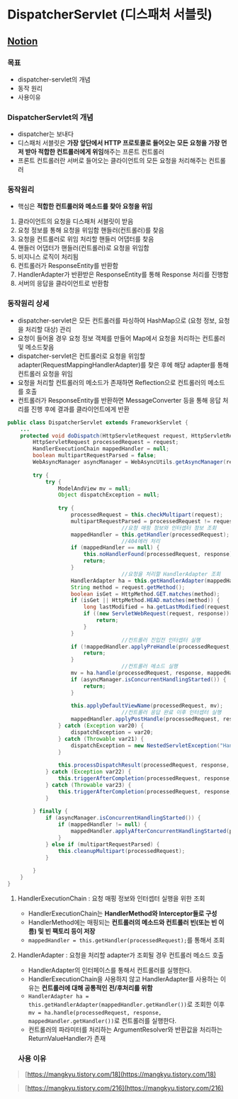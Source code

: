 # DispatcherServlet (디스패처 서블릿)


## [Notion](https://superb-ermine-a50.notion.site/DispatcherServlet-95b059327e564aabb600063a6d909d1e)


### 목표

- dispatcher-servlet의 개념
- 동작 원리
- 사용이유

### DispatcherServlet의 개념

- dispatcher는 보내다
- 디스패처 서블릿은 **가장 앞단에서 HTTP 프로토콜로 들어오는 모든 요청을 가장 먼저 받아 적합한 컨트롤러에게 위임**해주는 프론트 컨트롤러
- 프론트 컨트롤러란 서버로 들어오는 클라이언트의 모든 요청을 처리해주는 컨트롤러

### 동작원리

- 핵심은 **적합한 컨트롤러와 메소드를 찾아 요청을 위임**


1. 클라이언트의 요청을 디스패처 서블릿이 받음
2. 요청 정보를 통해 요청을 위임함 핸들러(컨트롤러)를 찾음
3. 요청을 컨트롤러로 위임 처리할 핸들러 어댑터를 찾음
4. 핸들러 어댑터가 핸들러(컨트롤러)로 요청을 위임함
5. 비지니스 로직이 처리됨
6. 컨트롤러가 ResponseEntity를 반환함
7. HandlerAdapter가 반환받은 ResponseEntity를 통해 Response 처리를 진행함
8. 서버의 응답을 클라이언트로 반환함

### 동작원리 상세

- dispatcher-servlet은 모든 컨트롤러를 파싱하여 HashMap으로 (요청 정보, 요청을 처리할 대상) 관리
- 요청이 들어올 경우 요청 정보 객체를 만들어 Map에서 요청을 처리하는 컨트롤러 및 메소드찾음
- dispatcher-servlet은 컨트롤러로 요청을 위임할 adapter(RequestMappingHandlerAdapter)를 찾은 후에 해당 adapter를 통해 컨트롤러 요청을 위임
- 요청을 처리할 컨트롤러의 메소드가 존재하면 Reflection으로 컨트롤러의 메소드를 호출
- 컨트롤러가 ResponseEntity를 반환하면 MessageConverter 등을 통해 응답 처리를 진행 후에 결과를 클라이언트에게 반환

```java
public class DispatcherServlet extends FrameworkServlet {
	...
	protected void doDispatch(HttpServletRequest request, HttpServletResponse response) throws Exception {
	    HttpServletRequest processedRequest = request;
	    HandlerExecutionChain mappedHandler = null;
	    boolean multipartRequestParsed = false;
	    WebAsyncManager asyncManager = WebAsyncUtils.getAsyncManager(request);
	
	    try {
	        try {
	            ModelAndView mv = null;
	            Object dispatchException = null;
	
	            try {
	                processedRequest = this.checkMultipart(request);
	                multipartRequestParsed = processedRequest != request;
									//요청 매핑 정보와 인터셉터 정보 조회
	                mappedHandler = this.getHandler(processedRequest);
									//404에러 처리
	                if (mappedHandler == null) {
	                    this.noHandlerFound(processedRequest, response);
	                    return;
	                }
									//요청을 처리할 HandlerAdapter 조회
	                HandlerAdapter ha = this.getHandlerAdapter(mappedHandler.getHandler());
	                String method = request.getMethod();
	                boolean isGet = HttpMethod.GET.matches(method);
	                if (isGet || HttpMethod.HEAD.matches(method)) {
	                    long lastModified = ha.getLastModified(request, mappedHandler.getHandler());
	                    if ((new ServletWebRequest(request, response)).checkNotModified(lastModified) && isGet) {
	                        return;
	                    }
	                }
									//컨트롤러 진입전 인터셉터 실행
	                if (!mappedHandler.applyPreHandle(processedRequest, response)) {
	                    return;
	                }
									//컨트롤러 메소드 실행
	                mv = ha.handle(processedRequest, response, mappedHandler.getHandler());
	                if (asyncManager.isConcurrentHandlingStarted()) {
	                    return;
	                }
				
	                this.applyDefaultViewName(processedRequest, mv);
									//컨트롤러 응답 완료 이후 인터셉터 실행
	                mappedHandler.applyPostHandle(processedRequest, response, mv);
	            } catch (Exception var20) {
	                dispatchException = var20;
	            } catch (Throwable var21) {
	                dispatchException = new NestedServletException("Handler dispatch failed", var21);
	            }
	
	            this.processDispatchResult(processedRequest, response, mappedHandler, mv, (Exception)dispatchException);
	        } catch (Exception var22) {
	            this.triggerAfterCompletion(processedRequest, response, mappedHandler, var22);
	        } catch (Throwable var23) {
	            this.triggerAfterCompletion(processedRequest, response, mappedHandler, new NestedServletException("Handler processing failed", var23));
	        }
	
	    } finally {
	        if (asyncManager.isConcurrentHandlingStarted()) {
	            if (mappedHandler != null) {
	                mappedHandler.applyAfterConcurrentHandlingStarted(processedRequest, response);
	            }
	        } else if (multipartRequestParsed) {
	            this.cleanupMultipart(processedRequest);
	        }
	
	    }
	}
}

```

1. HandlerExecutionChain : 요청 매핑 정보와 인터셉터 실행을 위한 조회
    - HandlerExecutionChain는 **HandlerMethod와 Interceptor들로 구성**
    - HandlerMethod에는 매핑되는 **컨트롤러의 메소드와 컨트롤러 빈(또는 빈 이름) 및 빈 팩토리 등이 저장**
    - `mappedHandler = this.getHandler(processedRequest);`를 통해서 조회
2. HandlerAdapter : 요청을 처리할 adapter가 조회될 경우 컨트롤러 메소드 호출
    - HandlerAdapter의 인터페이스를 통해서 컨트롤러를 실행한다.
    - HandlerExecutionChain을 사용하지 않고 HandlerAdapter를 사용하는 이유는 **컨트롤러에 대해 공통적인 전/후처리를 위함**
    - `HandlerAdapter ha = this.getHandlerAdapter(mappedHandler.getHandler())`로 조회한 이후 `mv = ha.handle(processedRequest, response, mappedHandler.getHandler())`로 컨트롤러를 실행한다.
    - 컨트롤러의 파라미터를 처리하는 ArgumentResolver와 반환값을 처리하는 ReturnValueHandler가 존재
    
    ### 사용 이유
    

> [https://mangkyu.tistory.com/18](https://mangkyu.tistory.com/18)
> 

> [https://mangkyu.tistory.com/216](https://mangkyu.tistory.com/216)
>